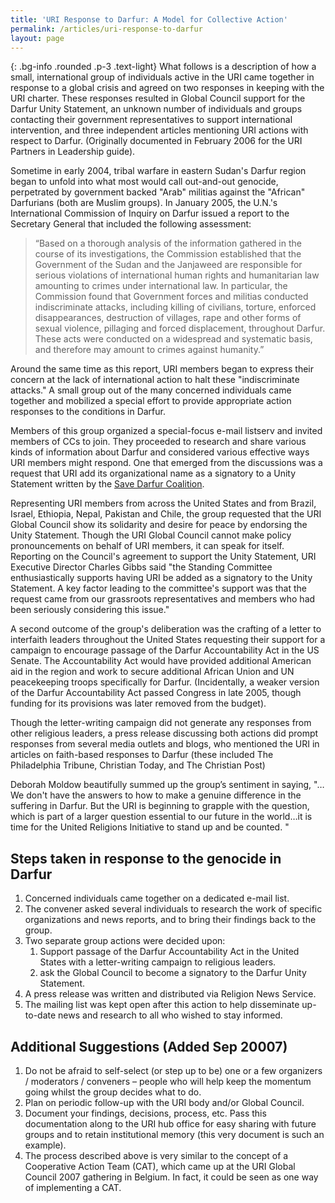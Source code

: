 ```yaml
---
title: 'URI Response to Darfur: A Model for Collective Action'
permalink: /articles/uri-response-to-darfur
layout: page
---
```


{: .bg-info .rounded .p-3 .text-light}
What follows is a description of how a small, international group of individuals
active in the URI came together in response to a global crisis and agreed on two
responses in keeping with the URI charter. These responses resulted in Global
Council support for the Darfur Unity Statement, an unknown number of individuals
and groups contacting their government representatives to support international
intervention, and three independent articles mentioning URI actions with respect
to Darfur. (Originally documented in February 2006 for the URI Partners in
Leadership guide).

Sometime in early 2004, tribal warfare in eastern Sudan's Darfur region began to
unfold into what most would call out-and-out genocide, perpetrated by government
backed "Arab" militias against the "African" Darfurians (both are Muslim
groups). In January 2005, the U.N.'s International Commission of Inquiry on
Darfur issued a report to the Secretary General that included the following
assessment:

> “Based on a thorough analysis of the information gathered in the course of its
> investigations, the Commission established that the Government of the Sudan
> and the Janjaweed are responsible for serious violations of international
> human rights and humanitarian law amounting to crimes under international law.
> In particular, the Commission found that Government forces and militias
> conducted indiscriminate attacks, including killing of civilians, torture,
> enforced disappearances, destruction of villages, rape and other forms of
> sexual violence, pillaging and forced displacement, throughout Darfur. These
> acts were conducted on a widespread and systematic basis, and therefore may
> amount to crimes against humanity.”

Around the same time as this report, URI members began to express their concern
at the lack of international action to halt these "indiscriminate attacks." A
small group out of the many concerned individuals came together and mobilized a
special effort to provide appropriate action responses to the conditions in
Darfur.

Members of this group organized a special-focus e-mail listserv and invited
members of CCs to join. They proceeded to research and share various kinds of
information about Darfur and considered various effective ways URI members might
respond. One that emerged from the discussions was a request that URI add its
organizational name as a signatory to a Unity Statement written by the [Save
Darfur Coalition](http://www.savedarfurcoalition.org/).

Representing URI members from across the United States and from Brazil, Israel,
Ethiopia, Nepal, Pakistan and Chile, the group requested that the URI Global
Council show its solidarity and desire for peace by endorsing the Unity
Statement. Though the URI Global Council cannot make policy pronouncements on
behalf of URI members, it can speak for itself. Reporting on the Council's
agreement to support the Unity Statement, URI Executive Director Charles Gibbs
said "the Standing Committee enthusiastically supports having URI be added as a
signatory to the Unity Statement. A key factor leading to the committee's
support was that the request came from our grassroots representatives and
members who had been seriously considering this issue."

A second outcome of the group's deliberation was the crafting of a letter to
interfaith leaders throughout the United States requesting their support for a
campaign to encourage passage of the Darfur Accountability Act in the US Senate.
The Accountability Act would have provided additional American aid in the region
and work to secure additional African Union and UN peacekeeping troops
specifically for Darfur. (Incidentally, a weaker version of the Darfur
Accountability Act passed Congress in late 2005, though funding for its
provisions was later removed from the budget).

Though the letter-writing campaign did not generate any responses from other
religious leaders, a press release discussing both actions did prompt responses
from several media outlets and blogs, who mentioned the URI in articles on
faith-based responses to Darfur (these included The Philadelphia Tribune,
Christian Today, and The Christian Post)

Deborah Moldow beautifully summed up the group’s sentiment in saying, "…We don't
have the answers to how to make a genuine difference in the suffering in Darfur.
But the URI is beginning to grapple with the question, which is part of a larger
question essential to our future in the world…it is time for the United
Religions Initiative to stand up and be counted. "

## Steps taken in response to the genocide in Darfur

1. Concerned individuals came together on a dedicated e-mail list.
1. The convener asked several individuals to research the work of specific organizations and news reports, and to bring their findings back to the group.
1. Two separate group actions were decided upon:
    1. Support passage of the Darfur Accountability Act in the United States with a letter-writing campaign to religious leaders.
    1. ask the Global Council to become a signatory to the Darfur Unity Statement.
1. A press release was written and distributed via Religion News Service.
1. The mailing list was kept open after this action to help disseminate up-to-date news and research to all who wished to stay informed.

## Additional Suggestions (Added Sep 20007)

1. Do not be afraid to self-select (or step up to be) one or a few organizers /
   moderators / conveners – people who will help keep the momentum going whilst
   the group decides what to do.
1. Plan on periodic follow-up with the URI body and/or Global Council.
1. Document your findings, decisions, process, etc. Pass this documentation
   along to the URI hub office for easy sharing with future groups and to retain
   institutional memory (this very document is such an example).
1. The process described above is very similar to the concept of a Cooperative
   Action Team (CAT), which came up at the URI Global Council 2007 gathering in
   Belgium. In fact, it could be seen as one way of implementing a CAT.
